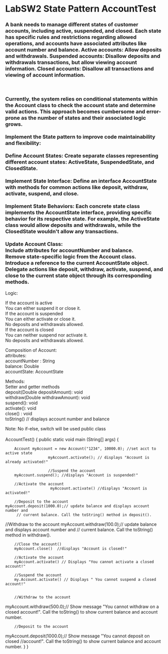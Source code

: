 # LabSW2 State Pattern AccountTest

<h3>A bank needs to manage different states of customer accounts, including active, suspended, and closed. Each state has specific rules and restrictions regarding allowed operations, and accounts have associated attributes like account number and balance.
Active accounts: Allow deposits and withdrawals.
Suspended accounts: Disallow deposits and withdrawals transactions, but allow viewing account information.
Closed accounts: Disallow all transactions and viewing of account information.</h3>

<br>

<h3>Currently, the system relies on conditional statements within the Account class to check the account state and determine valid actions. This approach becomes cumbersome and error-prone as the number of states and their associated logic grows. <br><br>
Implement the State pattern to improve code maintainability and flexibility: <br><br>
Define Account States: Create separate classes representing different account states: ActiveState, SuspendedState, and ClosedState. <br><br>
Implement State Interface: Define an interface AccountState with methods for common actions like deposit, withdraw, activate, suspend, and close. <br><br>
Implement State Behaviors: Each concrete state class implements the AccountState interface, providing specific behavior for its respective state. For example, the ActiveState class would allow deposits and withdrawals, while the ClosedState wouldn't allow any transactions. <br><br>
Update Account Class: <br>
Include attributes for accountNumber and balance. <br>
Remove state-specific logic from the Account class. <br>
Introduce a reference to the current AccountState object. <br>
Delegate actions like deposit, withdraw, activate, suspend, and close to the current state object through its corresponding methods.
</h3>

 
Logic:

If the account is active <br>
    You can either suspend it or close it. <br>
If the account is suspended <br>
    You can either activate or close it. <br>
     No deposits and withdrawals allowed. <br>
If the account is closed <br>
     You can neither suspend nor activate it. <br>
      No deposits and withdrawals allowed.


Composition of Account: <br>
attributes: <br>
accountNumber : String <br>
balance:  Double <br>
accountState:  AccountState <br>

Methods: <br>
Setter and getter methods <br>
deposit(Double depositAmount): void <br>
withdraw(Double withdrawAmount): void <br>
suspend(): void <br>
activate(): void <br>
close() : void <br>
toString()   // displays account number and balance <br>

Note:  No if-else, switch will be used public class <br>                          
AccountTest()
{
	public static void main (String[] args)
   {

		Account myAccount = new Account("1234", 10000.0); //set acct to active state
                       myAccount.activate(); // displays "Account is already activated!"

                       //Suspend the account
		myAccount.suspend(); //displays "Account is suspended!"

		//Activate the account
                        myAccount.activate() //displays "Account is activated!"
		
		//Deposit to the account
	myAccount.deposit(1000.0);// update balance and displays account number and
         // current balance. Call the toString() method in deposit().    	                                

//Withdraw to the account
	myAccount.withdraw(100.0);// update balance and displays account number and
         // current balance. Call the toString() method in withdraw().    	                                

		//Close the account()
		myAccount.close()  //displays "Account is closed!"

		//Activate the account
		myAccount.activate() // Displays "You cannot activate a closed account!"	

		//Suspend the account
		my.Account.activate() // Displays " You cannot suspend a closed account!"


		//Withdraw to the account
myAccount.withdraw(500.0);// Show message "You cannot withdraw on a closed                   account!". Call the toString() to show current balance and account number.

		//Deposit to the account
myAccount.deposit(1000.0);// Show message "You cannot deposit on closed                  //account!". Call the toString() to show current balance and account number.
  }
}

